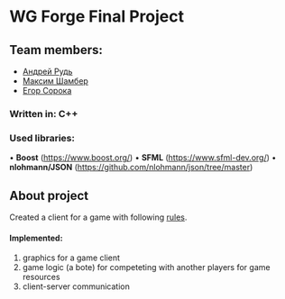 # WG Forge Final Project

## Team members:
- [Андрей Рудь](https://github.com/aroud)
- [Максим Шамбер](https://github.com/nowifi4u)
- [Егор Сорока](https://github.com/enid3)


### Written in: **C++**


### Used libraries:
  • **Boost**    (https://www.boost.org/)
  • **SFML**     (https://www.sfml-dev.org/)
  • **nlohmann/JSON**     (https://github.com/nlohmann/json/tree/master)
   
## About project

Created a client for a game with following [rules](http://wgforge-srv.wargaming.net/doc/). 
#### Implemented:
1. graphics for a game client 
2. game logic (a bote) for competeting with another players for game resources
3. client-server communication